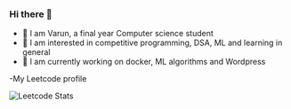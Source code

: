 ### Hi there 👋

- 🔭 I am Varun, a final year Computer science student
- 🌱 I am interested in competitive programming, DSA, ML and learning in general 
- 👯 I am currently working on docker, ML algorithms and Wordpress


-My Leetcode profile

![Leetcode Stats](https://leetcard.jacoblin.cool/kinkaid?ext=heatmap?)
